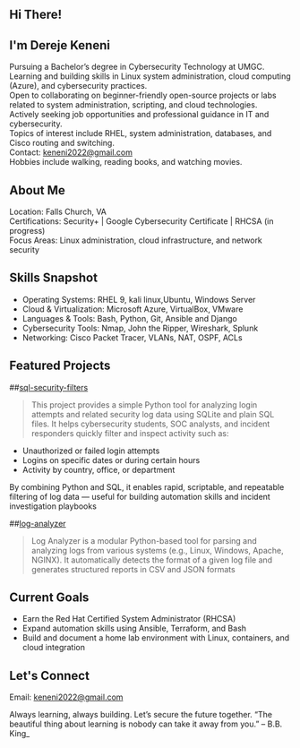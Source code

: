 ## Hi There!

## I'm Dereje Keneni
Pursuing a Bachelor’s degree in Cybersecurity Technology at UMGC.  
Learning and building skills in Linux system administration, cloud computing (Azure), and cybersecurity practices.  
Open to collaborating on beginner-friendly open-source projects or labs related to system administration, scripting, and cloud technologies.  
Actively seeking job opportunities and professional guidance in IT and cybersecurity.  
Topics of interest include RHEL, system administration, databases, and Cisco routing and switching.  
Contact: keneni2022@gmail.com  
Hobbies include walking, reading books, and watching movies.

## About Me
Location: Falls Church, VA  
Certifications: Security+ | Google Cybersecurity Certificate | RHCSA (in progress)  
Focus Areas: Linux administration, cloud infrastructure, and network security

## Skills Snapshot
- Operating Systems: RHEL 9, kali linux,Ubuntu, Windows Server  
- Cloud & Virtualization: Microsoft Azure, VirtualBox, VMware  
- Languages & Tools: Bash, Python, Git, Ansible and Django
- Cybersecurity Tools: Nmap, John the Ripper, Wireshark, Splunk
- Networking: Cisco Packet Tracer, VLANs, NAT, OSPF, ACLs  

## Featured Projects

##[sql-security-filters](https://github.com/Keneni-Tech/sql-security-filters)
> This project provides a simple Python tool for analyzing login attempts and related security log data using SQLite and plain SQL files. It helps cybersecurity students, SOC analysts, and incident responders quickly filter and inspect activity such as:

- Unauthorized or failed login attempts
- Logins on specific dates or during certain hours
- Activity by country, office, or department

By combining Python and SQL, it enables rapid, scriptable, and repeatable filtering of log data — useful for building automation skills and incident investigation playbooks

##[log-analyzer](https://github.com/Keneni-Tech/log-analyzer)   
> Log Analyzer is a modular Python-based tool for parsing and analyzing logs from various systems (e.g., Linux, Windows, Apache, NGINX). It automatically detects the format of a given log file and generates structured reports in CSV and JSON formats

## Current Goals
- Earn the Red Hat Certified System Administrator (RHCSA)  
- Expand automation skills using Ansible, Terraform, and Bash  
- Build and document a home lab environment with Linux, containers, and cloud integration

## Let's Connect
Email: keneni2022@gmail.com
 
Always learning, always building. Let’s secure the future together.
“The beautiful thing about learning is nobody can take it away from you.” – B.B. King_
